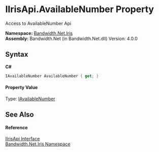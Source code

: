 ﻿# IIrisApi.AvailableNumber Property 
 

Access to AvailableNumber Api

**Namespace:**&nbsp;<a href ="N_Bandwidth_Net_Iris.md">Bandwidth.Net.Iris</a><br />**Assembly:**&nbsp;Bandwidth.Net (in Bandwidth.Net.dll) Version: 4.0.0

## Syntax

**C#**<br />
``` C#
IAvailableNumber AvailableNumber { get; }
```


#### Property Value
Type: <a href ="T_Bandwidth_Net_Iris_IAvailableNumber.md">IAvailableNumber</a>

## See Also


#### Reference
<a href ="T_Bandwidth_Net_Iris_IIrisApi.md">IIrisApi Interface</a><br /><a href ="N_Bandwidth_Net_Iris.md">Bandwidth.Net.Iris Namespace</a><br />